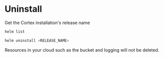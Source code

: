 # Uninstall

Get the Cortex installation's release name

```bash
helm list
```

```bash
helm uninstall <RELEASE_NAME>
```

Resources in your cloud such as the bucket and logging will not be deleted.
